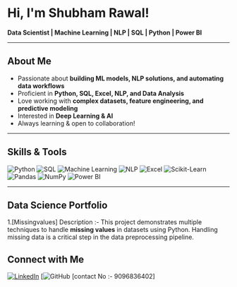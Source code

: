 #  Hi, I'm Shubham Rawal!

 **Data Scientist | Machine Learning | NLP | SQL | Python | Power BI**

---

##  About Me  

-  Passionate about **building ML models, NLP solutions, and automating data workflows**  
-  Proficient in **Python, SQL, Excel, NLP, and Data Analysis**  
-  Love working with **complex datasets, feature engineering, and predictive modeling**  
-  Interested in **Deep Learning & AI**  
-  Always learning & open to collaboration!  

---

##  Skills & Tools  

![Python](https://img.shields.io/badge/Python-FFD43B?style=for-the-badge&logo=python&logoColor=blue)
![SQL](https://img.shields.io/badge/SQL-4479A1?style=for-the-badge&logo=postgresql&logoColor=white)
![Machine Learning](https://img.shields.io/badge/Machine%20Learning-FF6F00?style=for-the-badge)
![NLP](https://img.shields.io/badge/NLP-00BFFF?style=for-the-badge)
![Excel](https://img.shields.io/badge/Excel-217346?style=for-the-badge&logo=microsoft-excel&logoColor=white)
![Scikit-Learn](https://img.shields.io/badge/Scikit--Learn-F7931E?style=for-the-badge&logo=scikit-learn&logoColor=white)
![Pandas](https://img.shields.io/badge/Pandas-150458?style=for-the-badge&logo=pandas&logoColor=white)
![NumPy](https://img.shields.io/badge/NumPy-013243?style=for-the-badge&logo=numpy&logoColor=white)
![Power BI](https://img.shields.io/badge/Power%20BI-F2C811?style=for-the-badge&logo=power-bi&logoColor=black)

---
## Data Science Portfolio
1.[Missingvalues]
Description :- This project demonstrates multiple techniques to handle **missing values** in datasets using Python. Handling missing data is a critical step in the data preprocessing pipeline.




##  Connect with Me  
[![LinkedIn](https://img.shields.io/badge/LinkedIn-blue?style=for-the-badge&logo=linkedin)](https://www.linkedin.com/in/yourprofile)
[![GitHub](https://github.com/Shubham260695)
[contact No :- 9096836402]

 

